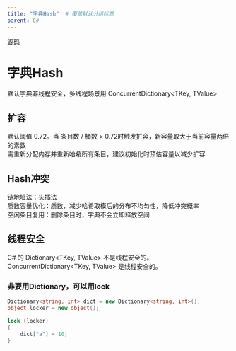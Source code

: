 ```yaml
---
title: "字典Hash"  # 覆盖默认分组标题
parent: C#
---
```


[源码](https://github.com/dotnet/runtime/blob/5535e31a712343a63f5d7d796cd874e563e5ac14/src/libraries/System.Private.CoreLib/src/System/Collections/Generic/Dictionary.cs)
# 字典Hash

默认字典非线程安全，多线程场景用 ConcurrentDictionary<TKey, TValue>

## 扩容
默认阈值 ​​0.72​​。当 条目数 / 桶数 > 0.72时触发扩容，新容量取大于当前容量两倍的​​素数  
需重新分配内存并​​重新哈希​​所有条目，建议初始化时预估容量以减少扩容  
## Hash冲突
链地址法：头插法  
质数容量优化：质数，减少哈希取模后的分布不均匀性，降低冲突概率  
空闲条目复用​​：删除条目时，字典不会立即释放空间  
## 线程安全
C# 的 Dictionary<TKey, TValue> 不是线程安全的。  
ConcurrentDictionary<TKey, TValue> 是线程安全的。

### 非要用Dictionary，可以用lock

```C#
Dictionary<string, int> dict = new Dictionary<string, int>();
object locker = new object();

lock (locker)
{
    dict["a"] = 10;
}
```
